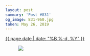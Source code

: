 ```yaml
---
layout: post
summary: 'Post #831'
og_image: 831-960.jpg
taken: May 26, 2019
---
```


<div class="post">
 <time>
  <a href="/831">
   {{ page.date | date: "%B %-d, %Y" }}
  </a>
 </time>
 <a href="/831">
  <figure data-taken="5/26/2019">
   <img sizes="(min-width: 700px) 50vw, calc(100vw - 2rem)" src="{{ site.assets_url }}/831-480.jpg" srcset="{{ site.assets_url }}/831-240.jpg 240w, {{ site.assets_url }}/831-480.jpg 480w, {{ site.assets_url }}/831-720.jpg 720w, {{ site.assets_url }}/831-960.jpg 960w"/>
  </figure>
 </a>
</div>
